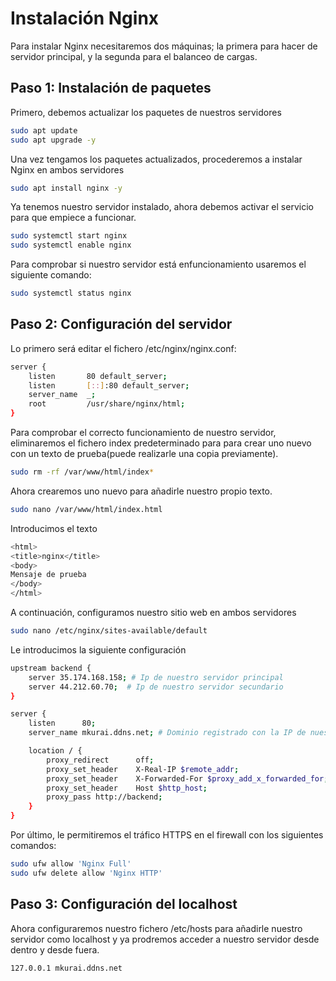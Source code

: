 # Instalación Nginx

Para instalar Nginx necesitaremos dos máquinas; la primera para hacer de servidor principal, y la segunda para el balanceo de cargas.

## Paso 1: Instalación de paquetes

Primero, debemos actualizar los paquetes de nuestros servidores
```bash
sudo apt update
sudo apt upgrade -y
```

Una vez tengamos los paquetes actualizados, procederemos a instalar Nginx en ambos servidores
```bash
sudo apt install nginx -y
```

Ya tenemos nuestro servidor instalado, ahora debemos activar el servicio para que empiece a funcionar.
```bash
sudo systemctl start nginx
sudo systemctl enable nginx
```

Para comprobar si nuestro servidor está enfuncionamiento usaremos el siguiente comando:
```bash
sudo systemctl status nginx
```
## Paso 2: Configuración del servidor

Lo primero será editar el fichero /etc/nginx/nginx.conf:
```bash
server {
    listen       80 default_server;
    listen       [::]:80 default_server;
    server_name  _;
    root         /usr/share/nginx/html;
}
```

Para comprobar el correcto funcionamiento de nuestro servidor, eliminaremos el fichero index predeterminado para para crear uno nuevo con un texto de prueba(puede realizarle una copia previamente).
```bash
sudo rm -rf /var/www/html/index*
```

Ahora crearemos uno nuevo para añadirle nuestro propio texto.
```bash
sudo nano /var/www/html/index.html
```

Introducimos el texto

```bash
<html>
<title>nginx</title>
<body>
Mensaje de prueba
</body>
</html>
```

A continuación, configuramos nuestro sitio web en ambos servidores

```bash
sudo nano /etc/nginx/sites-available/default
```

Le introducimos la siguiente configuración

```bash
upstream backend {
    server 35.174.168.158; # Ip de nuestro servidor principal
    server 44.212.60.70;  # Ip de nuestro servidor secundario
}

server {
    listen      80;
    server_name mkurai.ddns.net; # Dominio registrado con la IP de nuestro servidor de balanceo de carga

    location / {
        proxy_redirect      off;
        proxy_set_header    X-Real-IP $remote_addr;
        proxy_set_header    X-Forwarded-For $proxy_add_x_forwarded_for;
        proxy_set_header    Host $http_host;
        proxy_pass http://backend;
    }
}
```

Por último, le permitiremos el tráfico HTTPS en el firewall con los siguientes comandos:

```bash
sudo ufw allow 'Nginx Full'
sudo ufw delete allow 'Nginx HTTP'
```

## Paso 3: Configuración del localhost

Ahora configuraremos nuestro fichero /etc/hosts para añadirle nuestro servidor como localhost y ya prodremos acceder a nuestro servidor desde dentro y desde fuera.
```bash
127.0.0.1 mkurai.ddns.net
```
